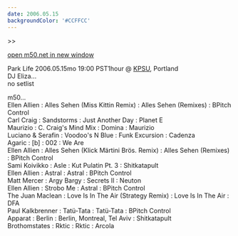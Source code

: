 ```yaml
---
date: 2006.05.15
backgroundColor: '#CCFFCC'
---
```


\>>

[open m50.net in new window](http://m50.net/)

Park Life 2006.05.15mo 19:00 PST1hour @ [KPSU](http://www.kpsu.org/), Portland  
DJ Eliza...  
no setlist  

m50...  
Ellen Allien : Alles Sehen (Miss Kittin Remix) : Alles Sehen (Remixes) : BPitch Control  
Carl Craig : Sandstorms : Just Another Day : Planet E  
Maurizio : C. Craig's Mind Mix : Domina : Maurizio  
Luciano & Serafin : Voodoo's N Blue : Funk Excursion : Cadenza  
Agaric : \[b\] : 002 : We Are  
Ellen Allien : Alles Sehen (Klick Märtini Brös. Remix) : Alles Sehen (Remixes) : BPitch Control  
Sami Koivikko : Asle : Kut Pulatin Pt. 3 : Shitkatapult  
Ellen Allien : Astral : Astral : BPitch Control  
Matt Mercer : Argy Bargy : Secrets II : Neuton  
Ellen Allien : Strobo Me : Astral : BPitch Control  
The Juan Maclean : Love Is In The Air (Strategy Remix) : Love Is In The Air : DFA  
Paul Kalkbrenner : Tatü-Tata : Tatü-Tata : BPitch Control  
Apparat : Berlin : Berlin, Montreal, Tel Aviv : Shitkatapult  
Brothomstates : Rktic : Rktic : Arcola